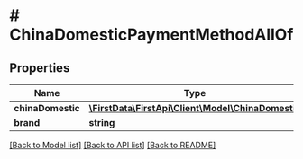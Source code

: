 # # ChinaDomesticPaymentMethodAllOf

## Properties

Name | Type | Description | Notes
------------ | ------------- | ------------- | -------------
**chinaDomestic** | [**\FirstData\FirstApi\Client\Model\ChinaDomestic**](ChinaDomestic.md) |  | 
**brand** | **string** |  | 

[[Back to Model list]](../../README.md#documentation-for-models) [[Back to API list]](../../README.md#documentation-for-api-endpoints) [[Back to README]](../../README.md)


